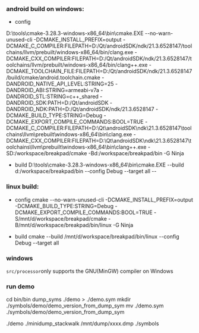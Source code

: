 ### android build on windows:

* config

D:\tools\cmake-3.28.3-windows-x86_64\bin\cmake.EXE --no-warn-unused-cli -DCMAKE_INSTALL_PREFIX=output -DCMAKE_C_COMPILER:FILEPATH=D:/Qt/androidSDK/ndk/21.3.6528147/toolchains/llvm/prebuilt/windows-x86_64/bin/clang.exe -DCMAKE_CXX_COMPILER:FILEPATH=D:/Qt/androidSDK/ndk/21.3.6528147/toolchains/llvm/prebuilt/windows-x86_64/bin/clang++.exe -DCMAKE_TOOLCHAIN_FILE:FILEPATH=D:/Qt/androidSDK/ndk/21.3.6528147/build/cmake/android.toolchain.cmake -DANDROID_NATIVE_API_LEVEL:STRING=25 -DANDROID_ABI:STRING=armeabi-v7a -DANDROID_STL:STRING=c++_shared -DANDROID_SDK:PATH=D:/Qt/androidSDK -DANDROID_NDK:PATH=D:/Qt/androidSDK/ndk/21.3.6528147 -DCMAKE_BUILD_TYPE:STRING=Debug -DCMAKE_EXPORT_COMPILE_COMMANDS:BOOL=TRUE -DCMAKE_C_COMPILER:FILEPATH=D:\Qt\androidSDK\ndk\21.3.6528147\toolchains\llvm\prebuilt\windows-x86_64\bin\clang.exe -DCMAKE_CXX_COMPILER:FILEPATH=D:\Qt\androidSDK\ndk\21.3.6528147\toolchains\llvm\prebuilt\windows-x86_64\bin\clang++.exe -SD:/workspace/breakpad/cmake -Bd:/workspace/breakpad/bin -G Ninja

* build
D:\tools\cmake-3.28.3-windows-x86_64\bin\cmake.EXE --build d:/workspace/breakpad/bin --config Debug --target all --


### linux build:
* config
cmake --no-warn-unused-cli -DCMAKE_INSTALL_PREFIX=output -DCMAKE_BUILD_TYPE:STRING=Debug -DCMAKE_EXPORT_COMPILE_COMMANDS:BOOL=TRUE -S/mnt/d/workspace/breakpad/cmake -B/mnt/d/workspace/breakpad/bin/linux -G Ninja

* build
cmake --build /mnt/d/workspace/breakpad/bin/linux --config Debug --target all


### windows
`src/processor`only supports the GNU(MinGW) compiler on Windows




### run demo
cd bin/bin
dump_syms ./demo > ./demo.sym
mkdir ./symbols/demo/demo_version_from_dump_sym
mv ./demo.sym ./symbols/demo/demo_version_from_dump_sym

./demo
./minidump_stackwalk /mnt/dump/xxxx.dmp ./symbols




